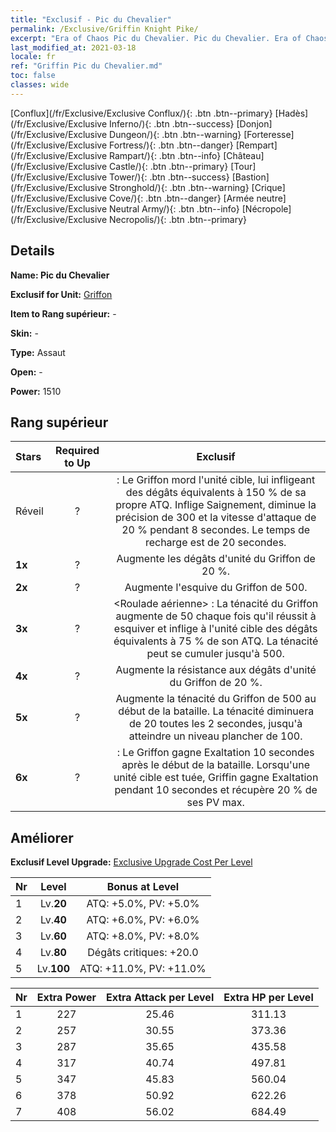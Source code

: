 ```yaml
---
title: "Exclusif - Pic du Chevalier"
permalink: /Exclusive/Griffin Knight Pike/
excerpt: "Era of Chaos Pic du Chevalier. Pic du Chevalier. Era of Chaos Exclusif Pic du Chevalier. Griffon Exclusif."
last_modified_at: 2021-03-18
locale: fr
ref: "Griffin Pic du Chevalier.md"
toc: false
classes: wide
---
```

 [Conflux](/fr/Exclusive/Exclusive Conflux/){: .btn .btn--primary} [Hadès](/fr/Exclusive/Exclusive Inferno/){: .btn .btn--success} [Donjon](/fr/Exclusive/Exclusive Dungeon/){: .btn .btn--warning} [Forteresse](/fr/Exclusive/Exclusive Fortress/){: .btn .btn--danger} [Rempart](/fr/Exclusive/Exclusive Rampart/){: .btn .btn--info} [Château](/fr/Exclusive/Exclusive Castle/){: .btn .btn--primary} [Tour](/fr/Exclusive/Exclusive Tower/){: .btn .btn--success} [Bastion](/fr/Exclusive/Exclusive Stronghold/){: .btn .btn--warning} [Crique](/fr/Exclusive/Exclusive Cove/){: .btn .btn--danger} [Armée neutre](/fr/Exclusive/Exclusive Neutral Army/){: .btn .btn--info} [Nécropole](/fr/Exclusive/Exclusive Necropolis/){: .btn .btn--primary} 

## Details
 **Name: Pic du Chevalier** 

 **Exclusif for Unit:** [Griffon](/fr/units/Griffin/) 

 **Item to Rang supérieur:** -

 **Skin:** -

 **Type:** Assaut

 **Open:** -

 **Power:** 1510

## Rang supérieur

  |     Stars    |  Required to Up | Exclusif |
  |:-------------|:---------------:|:---------------:|
  |  Réveil  | ? | <Coup de bec> : Le Griffon mord l'unité cible, lui infligeant des dégâts équivalents à 150 % de sa propre ATQ. Inflige Saignement, diminue la précision de 300 et la vitesse d'attaque de 20 % pendant 8 secondes. Le temps de recharge est de 20 secondes. |
  | **1x** <i class="fas fa-star"/> | ? | Augmente les dégâts d'unité du Griffon de 20 %. |
  | **2x** <i class="fas fa-star"/> | ? | Augmente l'esquive du Griffon de 500. |
  | **3x** <i class="fas fa-star"/> | ? | <Roulade aérienne> : La ténacité du Griffon augmente de 50 chaque fois qu'il réussit à esquiver et inflige à l'unité cible des dégâts équivalents à 75 % de son ATQ. La ténacité peut se cumuler jusqu'à 500. |
  | **4x** <i class="fas fa-star"/> | ? | Augmente la résistance aux dégâts d'unité du Griffon de 20 %. |
  | **5x** <i class="fas fa-star"/> | ? | Augmente la ténacité du Griffon de 500 au début de la bataille. La ténacité diminuera de 20 toutes les 2 secondes, jusqu'à atteindre un niveau plancher de 100. |
  | **6x** <i class="fas fa-star"/> | ? | <Instinct animal> : Le Griffon gagne Exaltation 10 secondes après le début de la bataille. Lorsqu'une unité cible est tuée, Griffin gagne Exaltation pendant 10 secondes et récupère 20 % de ses PV max. |


## Améliorer
 **Exclusif Level Upgrade:** [Exclusive Upgrade Cost Per Level](/Exclusive/ExclusiveUpgradeCostPerLevel/)

  |  Nr  |   Level  | Bonus at Level |
  |:-----|:--------:|:--------------:|
  | 1 | Lv.**20** | ATQ: +5.0%, PV: +5.0% |
  | 2 | Lv.**40** | ATQ: +6.0%, PV: +6.0% |
  | 3 | Lv.**60** | ATQ: +8.0%, PV: +8.0% |
  | 4 | Lv.**80** | Dégâts critiques: +20.0 |
  | 5 | Lv.**100** | ATQ: +11.0%, PV: +11.0% |


  |  Nr  |  Extra Power | Extra Attack per Level | Extra HP per Level |
  |:-----|:--------:|:--------:|:--------:|
  | 1 | 227 | 25.46 | 311.13 |
  | 2 | 257 | 30.55 | 373.36 |
  | 3 | 287 | 35.65 | 435.58 |
  | 4 | 317 | 40.74 | 497.81 |
  | 5 | 347 | 45.83 | 560.04 |
  | 6 | 378 | 50.92 | 622.26 |
  | 7 | 408 | 56.02 | 684.49 |


